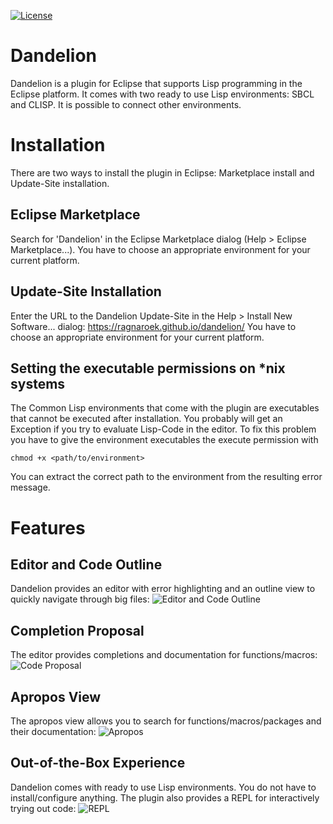 [![License](https://img.shields.io/badge/license-GPLv2-blue.svg)](https://github.com/Ragnaroek/rust-trellis/blob/master/LICENSE)

# Dandelion
Dandelion is a plugin for Eclipse that supports Lisp programming in the Eclipse platform. It comes with two ready to use Lisp environments: SBCL and CLISP. It is possible to connect other environments.

# Installation

There are two ways to install the plugin in Eclipse: Marketplace install and Update-Site installation.

## Eclipse Marketplace

Search for 'Dandelion' in the Eclipse Marketplace dialog (Help > Eclipse Marketplace...).
You have to choose an appropriate environment for your current platform.

## Update-Site Installation

Enter the URL to the Dandelion Update-Site in the Help > Install New Software... dialog:
https://ragnaroek.github.io/dandelion/
You have to choose an appropriate environment for your current platform.

## Setting the executable permissions on \*nix systems

The Common Lisp environments that come with the plugin are executables that cannot
be executed after installation. You probably will get an Exception if you try to
evaluate Lisp-Code in the editor. To fix this problem you have to give the environment
executables the execute permission with

`chmod +x <path/to/environment>`

You can extract the correct path to the environment from the resulting error message.

# Features

## Editor and Code Outline

Dandelion provides an editor with error highlighting and an
outline view to quickly navigate through big files:
![Editor and Code Outline](https://ragnaroek.github.io/dandelion/img/outline.png)

## Completion Proposal

The editor provides completions and documentation for functions/macros:
![Code Proposal](https://ragnaroek.github.io/dandelion/img/proposal.png)

## Apropos View

The apropos view allows you to search for functions/macros/packages and their documentation:
![Apropos](https://ragnaroek.github.io/dandelion/img/apropos.png)

## Out-of-the-Box Experience

Dandelion comes with ready to use Lisp environments. You do not have to install/configure anything. The plugin also provides a REPL for interactively trying out code:
![REPL](https://ragnaroek.github.io/dandelion/img/repl.png)

